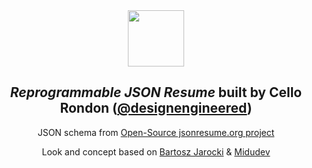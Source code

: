 <div align="center">
<img src="logo.webp" height="90px" width="auto" /> 
<h2>
    <em>Reprogrammable JSON Resume</em> built by Cello Rondon (<a href="https://github.com/designengineered">@designengineered</a>)</h2>
<p>
JSON schema from <a href="https://jsonresume.org/schema/">Open-Source jsonresume.org project</a>
</p>
<p>
Look and concept based on <a href="https://github.com/BartoszJarocki/cv">Bartosz Jarocki</a> & <a href="https://github.com/midudev">Midudev</a>
</p>
